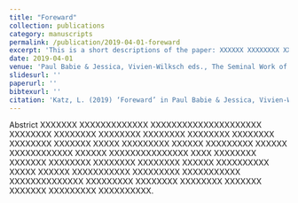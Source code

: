```yaml
---
title: "Foreward"
collection: publications
category: manuscripts
permalink: /publication/2019-04-01-foreward
excerpt: 'This is a short descriptions of the paper: XXXXXX XXXXXXXX XXXXXXXXXXX XXXXX XXXXXXX XXXXXXXXXXXXX XXXXXX XXXXXXXX XXXXXXXXX XXXXXXXXX XXXXXXXX XXXXXXXXX.'
date: 2019-04-01
venue: 'Paul Babie & Jessica, Vivien-Wilksch eds., The Seminal Work of Leon Duguit'
slidesurl: ''
paperurl: ''
bibtexurl: ''
citation: 'Katz, L. (2019) ‘Foreward’ in Paul Babie & Jessica, Vivien-Wilksch eds., The Seminal Work of Leon Duguit (Springer 2018)'
---
```

Abstrict XXXXXXX XXXXXXXXXXXXX XXXXXXXXXXXXXXXXXXXXX XXXXXXXX XXXXXXXX XXXXXXXX XXXXXXXX XXXXXXXX XXXXXXXX XXXXXXXX XXXXXXX XXXXX XXXXXXXXX XXXXXX XXXXXXXXX XXXXXX XXXXXXXXXXXX XXXXXX XXXXXXXXXXXXXXX XXXX XXXXXXXX XXXXXXX XXXXXXXX XXXXXXXX XXXXXXXX XXXXXX XXXXXXXXXX XXXXX XXXXXX XXXXXXXXXXX XXXXXXXXX XXXXXXXXXXX XXXXXXXXXXXXXX XXXXXXXXX XXXXXXXX XXXXXXXX XXXXXXX XXXXXXX XXXXXXXXX XXXXXXXXXX.
